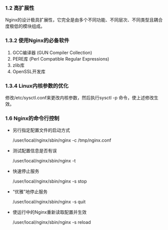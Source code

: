 ### 1.2 高扩展性  
Nginx的设计极具扩展性，它完全是由多个不同功能、不同层次、不同类型且耦合度极低的模块组成。  
### 1.3.2 使用Nginx的必备软件
1. GCC编译器 (GUN Compiler Collection)
2. PERE库 (Perl Compatible Regular Expressions)
3. zlib库
4. OpenSSL开发库

### 1.3.4 Linux内核参数的优化
修改/etc/sysctl.conf来更改内核参数，然后执行sysctl -p 命令，使上述修改生效。

### 1.6 Nginx的命令行控制
- 另行指定配置文件的启动方式   

	/user/local/nginx/sbin/nginx -c /tmp/nginx.conf

- 测试配置信息是否有误
	
	/user/local/nginx/sbin/nginx -t
- 快速停止服务  
	
	/user/local/nginx/sbin/nginx -s stop

- “优雅”地停止服务  
	
	/user/local/nginx/sbin/nginx -s quit

- 使运行中的Nginx重新读取配置并生效
	
	/user/local/nginx/sbin/nginx -s reload